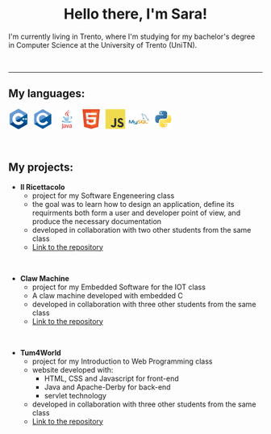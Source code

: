 <h1 align="center"> Hello there, I'm Sara! </h1>

I'm currently living in Trento, where I'm studying for my bachelor's degree in Computer Science at the University of Trento (UniTN).

<br>

---

## My languages:
<img src="https://github.com/devicons/devicon/blob/master/icons/cplusplus/cplusplus-original.svg" title="C++" alt="C++" width="40" height="40"/>&nbsp;
<img src="https://github.com/devicons/devicon/blob/master/icons/c/c-original.svg" title="C" alt="C" width="40" height="40"/>&nbsp;
<img src="https://github.com/devicons/devicon/blob/master/icons/java/java-original-wordmark.svg" title="Java" alt="Java" width="40" height="40"/>&nbsp;
<img src="https://github.com/devicons/devicon/blob/master/icons/html5/html5-original.svg" title="HTML5" alt="HTML" width="40" height="40"/>&nbsp;
<img src="https://github.com/devicons/devicon/blob/master/icons/javascript/javascript-original.svg" title="JavaScript" alt="JavaScript" width="40" height="40"/>&nbsp;
<img src="https://github.com/devicons/devicon/blob/master/icons/mysql/mysql-original-wordmark.svg" title="MySQL"  alt="MySQL" width="40" height="40"/>&nbsp;
<img src="https://github.com/devicons/devicon/blob/master/icons/python/python-original.svg" title="Python" alt="Python" width="40" height="40"/>&nbsp;

<br>


## My projects:

- **Il Ricettacolo**
  - project for my Software Engeneering class
  - the goal was to learn how to design an application, define its requirments both form a user and developer point of view, and produce the necessary documentation
  - developed in collaboration with two other students from the same class
  - [Link to the repository](https://github.com/orgs/Ricettacolo-UNITN/repositories)

 <br>
 
- **Claw Machine**
  -  project for my Embedded Software for the IOT class
  -  A claw machine developed with embedded C
  -  developed in collaboration with three other students from the same class
  - [Link to the repository](https://github.com/Clown-Machine/ClawMachine)
 

 <br>
 
- **Tum4World**
  -  project for my Introduction to Web Programming class
  -  website developed with:
      -  HTML, CSS and Javascript for front-end
      -  Java and Apache-Derby for back-end
      -  servlet technology
  -  developed in collaboration with three other students from the same class
  - [Link to the repository](https://github.com/bettozzo/ProgettoWebUniTN)
